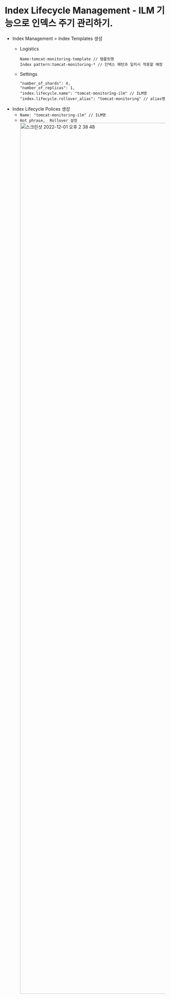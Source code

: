 # Index Lifecycle Management - ILM 기능으로 인덱스 주기 관리하기.

- Index Management > Index Templates 생성
  - Logistics<br>
    ```
    Name:tomcat-monitoring-template // 템플릿명
    Index pattern:tomcat-monitoring-* // 인덱스 패턴과 일치시 적용할 예정
    ```

  - Settings<br>
    ```
    "number_of_shards": 4,
    "number_of_replicas": 1,
    "index.lifecycle.name": "tomcat-monitoring-ilm" // ILM명
    "index.lifecycle.rollover_alias": "tomcat-monitoring" // alias명
    ```
- Index Lifecycle Polices 생성<br>
  - ```Name: "tomcat-monitoring-ilm" // ILM명```
  - ```Hot phrase,  Rollover 설정``` <img width="2720" alt="스크린샷 2022-12-01 오후 2 38 48" src="https://user-images.githubusercontent.com/65100355/204974418-cb42c4e2-0c61-49e8-b6bf-7d93a4d2b5af.png">
